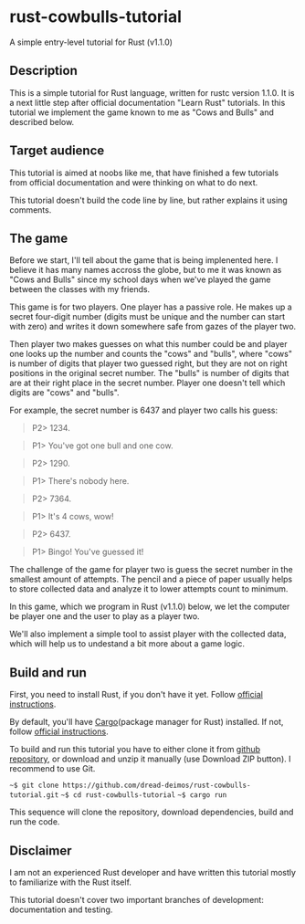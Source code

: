 # rust-cowbulls-tutorial
A simple entry-level tutorial for Rust (v1.1.0)

## Description
This is a simple tutorial for Rust language, written for rustc version 1.1.0.
It is a next little step after official documentation "Learn Rust" tutorials.
In this tutorial we implement the game known to me as "Cows and Bulls" and described below.

## Target audience
This tutorial is aimed at noobs like me, that have finished a few tutorials from official
documentation and were thinking on what to do next.

This tutorial doesn't build the code line by line, but rather explains it using comments.

## The game
Before we start, I'll tell about the game that is being implenented here. I believe it has many
names accross the globe, but to me it was known as "Cows and Bulls" since my school days when
we've played the game between the classes with my friends.

This game is for two players. One player has a passive role. He makes up a secret four-digit
number (digits must be unique and the number can start with zero) and writes it down somewhere
safe from gazes of the player two.

Then player two makes guesses on what this number could be and player one looks up the number
and counts the "cows" and "bulls", where "cows" is number of digits that player two guessed
right, but they are not on right positions in the original secret number. The "bulls" is number
of digits that are at their right place in the secret number. Player one doesn't tell which
digits are "cows" and "bulls".

For example, the secret number is 6437 and player two calls his guess:

> P2> 1234.

> P1> You've got one bull and one cow.

> P2> 1290.

> P1> There's nobody here.

> P2> 7364.

> P1> It's 4 cows, wow!

> P2> 6437.

> P1> Bingo! You've guessed it!

The challenge of the game for player two is guess the secret number in the smallest amount of
attempts. The pencil and a piece of paper usually helps to store collected data and analyze it
to lower attempts count to minimum.

In this game, which we program in Rust (v1.1.0) below, we let the computer be player one and
the user to play as a player two.

We'll also implement a simple tool to assist player with the collected data, which will help us
to undestand a bit more about a game logic.

## Build and run

First, you need to install Rust, if you don't have it yet. Follow [official instructions](http://www.rust-lang.org/install.html).

By default, you'll have [Cargo](https://crates.io/)(package manager for Rust) installed. If not, follow [official instructions](https://crates.io/install).

To build and run this tutorial you have to either clone it from [github repository](https://github.com/dread-deimos/rust-cowbulls-tutorial.git), or download and unzip it manually (use Download ZIP button). I recommend to use Git.

`` ~$ git clone https://github.com/dread-deimos/rust-cowbulls-tutorial.git ``
`` ~$ cd rust-cowbulls-tutorial ``
`` ~$ cargo run ``

This sequence will clone the repository, download dependencies, build and run the code.

## Disclaimer
I am not an experienced Rust developer and have written this tutorial mostly to familiarize with the Rust itself.

This tutorial doesn't cover two important branches of development: documentation and testing.
